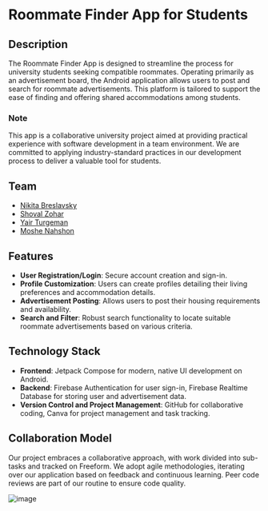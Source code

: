 # Roommate Finder App for Students

## Description
The Roommate Finder App is designed to streamline the process for university students seeking compatible roommates. Operating primarily as an advertisement board, the Android application allows users to post and search for roommate advertisements. This platform is tailored to support the ease of finding and offering shared accommodations among students.

### Note
This app is a collaborative university project aimed at providing practical experience with software development in a team environment. We are committed to applying industry-standard practices in our development process to deliver a valuable tool for students.

## Team

* [Nikita Breslavsky](https://github.com/NickBres)
* [Shoval Zohar](https://github.com/ShovalZ97)
* [Yair Turgeman](https://github.com/yair489)
* [Moshe Nahshon](https://github.com/moshenh01)

## Features
- **User Registration/Login**: Secure account creation and sign-in.
- **Profile Customization**: Users can create profiles detailing their living preferences and accommodation details.
- **Advertisement Posting**: Allows users to post their housing requirements and availability.
- **Search and Filter**: Robust search functionality to locate suitable roommate advertisements based on various criteria.

## Technology Stack
- **Frontend**: Jetpack Compose for modern, native UI development on Android.
- **Backend**: Firebase Authentication for user sign-in, Firebase Realtime Database for storing user and advertisement data.
- **Version Control and Project Management**: GitHub for collaborative coding, Canva for project management and task tracking.

## Collaboration Model
Our project embraces a collaborative approach, with work divided into sub-tasks and tracked on Freeform. We adopt agile methodologies, iterating over our application based on feedback and continuous learning. Peer code reviews are part of our routine to ensure code quality.

![image](https://github.com/NickBres/Project/blob/master/graphics/barak.png)
